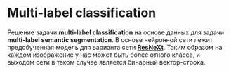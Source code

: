# Multi-label classification

Решение задачи **multi-label classification** на основе данных для задачи **multi-label semantic segmentation**. В основе нейронной сети лежит предобученная модель для варианта сети [**ResNeXt**](https://arxiv.org/pdf/1611.05431.pdf). Таким образом на каждом изображение у нас может быть более отного класса, и выходом сети в таком случае является бинарный вектор-строка.
